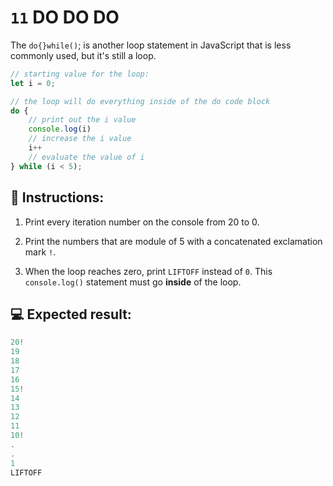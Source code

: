 # `11` DO DO DO

The `do{}while()`; is another loop statement in JavaScript that is less commonly used, but it's still a loop.

```js
// starting value for the loop:
let i = 0;

// the loop will do everything inside of the do code block
do {
    // print out the i value
    console.log(i)
    // increase the i value
    i++
    // evaluate the value of i
} while (i < 5);
```

## 📝 Instructions:

1. Print every iteration number on the console from 20 to 0.

2. Print the numbers that are module of 5 with a concatenated exclamation mark `!`.

3. When the loop reaches zero, print `LIFTOFF` instead of `0`. This `console.log()` statement must go **inside** of the loop.
 
## 💻 Expected result:

```js
20!
19
18
17
16
15!
14
13
12
11
10!
.
.
1
LIFTOFF
```
